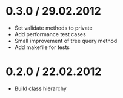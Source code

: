
0.3.0 / 29.02.2012
==================

  * Set validate methods to private
  * Add performance test cases
  * Small improvement of tree query method
  * Add makefile for tests

0.2.0 / 22.02.2012 
==================

  * Build class hierarchy
